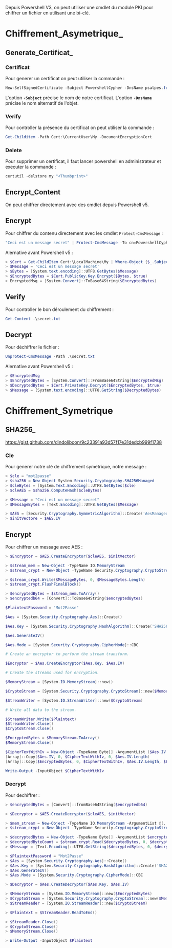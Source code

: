 
Depuis Powershell V3, on peut utiliser une cmdlet du module PKI pour chiffrer un fichier en utilisant une bi-clé.

# __Chiffrement_Asymetrique___

## __Generate_Certificat___

### Certificat

Pour generer un certificat on peut utiliser la commande : 

```powershell
New-SelfSignedCertificate -Subject PowershellCypher -DnsName psalpes.fr -CertStoreLocation "Cert:\CurrentUser\My" -Type DocumentEncryptionCert
```

L'option **`-Subject`** précise le nom de notre certificat.
L'option **`-DnsName`** précise le nom alternatif de l'objet.

### Verify

Pour controller la présence du certificat on peut utiliser la commande :

```powershell
Get-Childitem -Path Cert:\CurrentUser\My -DocumentEncryptionCert
```

### Delete

Pour supprimer un certificat, il faut lancer powershell en administrateur et executer la commande :

```powershell
certutil -delstore my "<Thumbprint>"
```


## __Encrypt_Content__

On peut chiffrer directement avec des cmdlet depuis Powershell v5.

## Encrypt

Pour chiffrer du contenu directement avec les cmdlet `Protect-CmsMessage` :

```powershell
"Ceci est un message secret" | Protect-CmsMessage -To cn=PowershellCypher -OutFile .\secret.txt
```

Alernative avant Powershell v5 :

```powershell
> $Cert = Get-ChildItem Cert:\LocalMachine\My | Where-Object {$_.Subject -like "PowershellCypher"}
> $Message = 'Ceci est un message secret'
> $Bytes = [System.text.encoding]::UTF8.GetBytes($Message)
> $EncryptedBytes = $Cert.PublicKey.Key.Encrypt($Bytes, $true)
> EncryptedMsg = [System.Convert]::ToBase64String($EncryptedBytes)
```

## Verify

Pour controller le bon déroulement du chiffrement :

```powershell
Get-Content .\secret.txt
```

## Decrypt

Pour déchiffrer le fichier :

```powershell
Unprotect-CmsMessage -Path .\secret.txt
```

Alernative avant Powershell v5 :

```powershell
> $EncryptedMsg
> $EncryptedBytes = [System.Convert]::FromBase64String($EncryptedMsg)
> $DecryptedBytes = $Cert.PrivateKey.Decrypt($EncryptedBytes, $true)
> $Message = [System.text.encoding]::UTF8.GetString($DecryptedBytes)
```


# __Chiffrement_Symetrique__

## __SHA256___

https://gist.github.com/dindoliboon/9c23391a93d57f17e31dedcb999f1738

### Cle

Pour generer notre clé de chiffrement symetrique, notre message :

```powershell
> $cle = "mot2passe"
> $sha256 = New-Object System.Security.Cryptography.SHA256Managed
> $cleBytes = [System.Text.Encoding]::UTF8.GetBytes($cle)
> $cleAES = $sha256.ComputeHash($cleBytes)

> $Message = "Ceci est un message secret"
> $MessageBytes = [Text.Encoding]::UTF8.GetBytes($Message)

> $AES = [Security.Cryptography.SymmetricAlgorithm]::Create('AesManaged')
> $initVectore = $AES.IV
```


## Encrypt

Pour chiffrer un message avec AES :

```powershell
> $Encryptor = $AES.CreateEncryptor($cleAES, $initVector)

> $stream_mem = New-Object -TypeName IO.MemoryStream
> $stream_crypt = New-Object -TypeName Security.Cryptography.CryptoStream -ArgumentList @($stream_mem, $Encryptor, 'Write')

> $stream_crypt.Write($MessageBytes, 0, $MessageBytes.Length)
> $stream_crypt.FlushFinalBlock()

> $encryptedBytes = $stream_mem.ToArray()
> $encryptedb64 = [Convert]::ToBase64String($encryptedBytes)
```

```powershell
$PlaintextPassword = "Mot2Passe"

$Aes = [System.Security.Cryptography.Aes]::Create()

$Aes.Key = [System.Security.Cryptography.HashAlgorithm]::Create('SHA256').ComputeHash([System.Text.Encoding]::UTF8.GetBytes($PlaintextPassword))

$Aes.GenerateIV()

$Aes.Mode = [System.Security.Cryptography.CipherMode]::CBC

# Create an encryptor to perform the stream transform.

$Encryptor = $Aes.CreateEncryptor($Aes.Key, $Aes.IV)

# Create the streams used for encryption.

$MemoryStream = [System.IO.MemoryStream]::new()

$CryptoStream = [System.Security.Cryptography.CryptoStream]::new($MemoryStream, $Encryptor, [System.Security.Cryptography.CryptoStreamMode]::Write)

$StreamWriter = [System.IO.StreamWriter]::new($CryptoStream)

# Write all data to the stream.

$StreamWriter.Write($Plaintext)
$StreamWriter.Close()
$CryptoStream.Close()

$EncryptedBytes = $MemoryStream.ToArray()
$MemoryStream.Close()

$CipherTextWithIv = New-Object -TypeName Byte[] -ArgumentList ($Aes.IV.Length + $EncryptedBytes.Length)
[Array]::Copy($Aes.IV, 0, $CipherTextWithIv, 0, $Aes.IV.Length)
[Array]::Copy($EncryptedBytes, 0, $CipherTextWithIv, $Aes.IV.Length, $EncryptedBytes.Length)

Write-Output -InputObject $CipherTextWithIv
```

### Decrypt

Pour dechiffrer :

```powershell
> $encryptedBytes = [Convert]::fromBase64String($encryptedb64)

> $Decryptor = $AES.CreateDecryptor($cleAES, $initVector)

> $mem_stream = New-Object -TypeName IO.MemoryStream -ArgumentList @(, $encryptedBytes)
> $stream_crypt = New-Object -TypeName Security.Cryptography.CryptoStream -ArgumentList @($mem_stream, $Decryptor, 'Read')

> $decryptedBytes = New-Object -TypeName Byte[] -ArgumentList $encryptedBytes.Length
> $decryptedByteCount = $stream_crypt.Read($decryptedBytes, 0, $decryptedBytes.Length)
> $Message = [Text.Encoding]::UTF8.GetString($decryptedBytes, 0, $decryptedByteCount)
```

```powershell
> $PlaintextPassword = "Mot2Passe"
> $Aes = [System.Security.Cryptography.Aes]::Create()
> $Aes.Key = [System.Security.Cryptography.HashAlgorithm]::Create('SHA256').ComputeHash([System.Text.Encoding]::UTF8.GetBytes($PlaintextPassword))
> $Aes.GenerateIV()
> $Aes.Mode = [System.Security.Cryptography.CipherMode]::CBC

> $Decryptor = $Aes.CreateDecryptor($Aes.Key, $Aes.IV)

> $MemoryStream = [System.IO.MemoryStream]::new($EncryptedBytes)
> $CryptoStream = [System.Security.Cryptography.CryptoStream]::new($MemoryStream, $Decryptor, [System.Security.Cryptography.CryptoStreamMode]::Read)
> $StreamReader = [System.IO.StreamReader]::new($CryptoStream)

> $Plaintext = $StreamReader.ReadToEnd()

> $StreamReader.Close()
> $CryptoStream.Close()
> $MemoryStream.Close()

> Write-Output -InputObject $Plaintext
```
